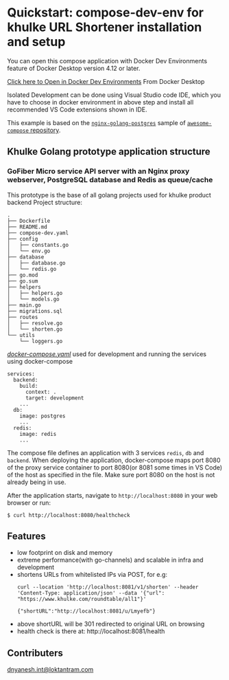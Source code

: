 # Quickstart: compose-dev-env for khulke URL Shortener installation and setup
You can open this compose application with Docker Dev Environments feature of Docker Desktop version 4.12 or later.

[Click here to Open in Docker Dev Environments](https://open.docker.com/dashboard/dev-envs?url=https://bitbucket.org/loktantram-admin/khulke-url-shortener/src/master/) From Docker Desktop

Isolated Development can be done using Visual Studio code IDE, which you have to choose in docker environment in above step and install all recommended VS Code extensions shown in IDE.

This example is based on the [`nginx-golang-postgres`](https://github.com/docker/awesome-compose/tree/master/nginx-golang-postgres) sample of [`awesome-compose` repository](https://github.com/docker/awesome-compose/).

## Khulke Golang prototype application structure
### GoFiber Micro service API server with an Nginx proxy webserver, PostgreSQL database and Redis as queue/cache

This prototype is the base of all golang projects used for khulke product backend
Project structure:
```
.
├── Dockerfile
├── README.md
├── compose-dev.yaml
├── config
│   ├── constants.go
│   └── env.go
├── database
│   ├── database.go
│   └── redis.go
├── go.mod
├── go.sum
├── helpers
│   ├── helpers.go
│   └── models.go
├── main.go
├── migrations.sql
├── routes
│   ├── resolve.go
│   └── shorten.go
└── utils
    └── loggers.go
```

[_docker-compose.yaml_](compose-dev.yaml) used for development and running the services using docker-compose
```
services:
  backend:
    build: 
      context: .
      target: development
    ...
  db:
    image: postgres
    ...
  redis:
    image: redis
    ...
```
The compose file defines an application with 3 services `redis`, `db` and `backend`.
When deploying the application, docker-compose maps port 8080 of the proxy service container to port 8080(or 8081 some times in VS Code) of the host as specified in the file.
Make sure port 8080 on the host is not already being in use.

After the application starts, navigate to `http://localhost:8080` in your web browser or run:
```
$ curl http://localhost:8080/healthcheck

```

## Features
- low footprint on disk and memory
- extreme performance(with go-channels) and scalable in infra and development
- shortens URLs from whitelisted IPs via POST, for e.g:
    ```
    curl --location 'http://localhost:8081/v1/shorten' --header 'Content-Type: application/json' --data '{"url": "https://www.khulke.com/roundtable/all1"}'

    {"shortURL":"http://localhost:8081/u/Lmyefb"}           
    ```
- above shortURL will be 301 redirected to original URL on browsing
- health check is there at: http://localhost:8081/health

## Contributers
[dnyanesh.int@loktantram.com](mailto:dnyanesh.int@loktantram.com)
